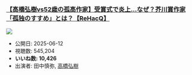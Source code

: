 ### [【高橋弘樹vs52歳の孤高作家】受賞式で炎上…なぜ？芥川賞作家「孤独のすすめ」とは？【ReHacQ】](https://www.youtube.com/watch?v=L6ZrNNfOnJA)
[![](https://img.youtube.com/vi/L6ZrNNfOnJA/sddefault.jpg)](https://www.youtube.com/watch?v=L6ZrNNfOnJA)
-   公開日: 2025-06-12
-   視聴数: 545,204
-   **いいね数: 10,426**
-   出演者: 田中慎弥, [高橋弘樹](/rehacq_fan/people/高橋弘樹 "wikilink")
